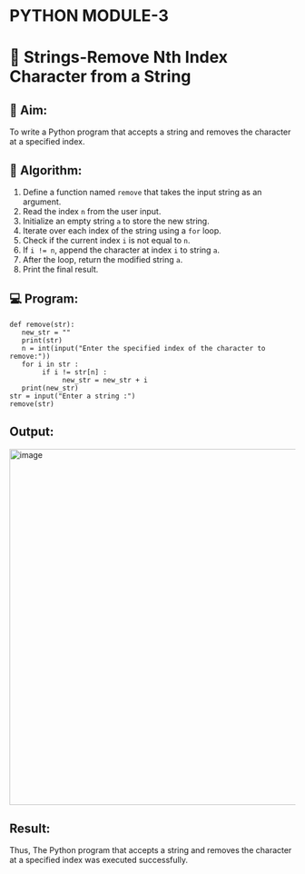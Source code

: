 # PYTHON MODULE-3
# 🧹 Strings-Remove Nth Index Character from a String

## 🎯 Aim:
To write a Python program that accepts a string and removes the character at a specified index.

## 🧠 Algorithm:
1. Define a function named `remove` that takes the input string as an argument.
2. Read the index `n` from the user input.
3. Initialize an empty string `a` to store the new string.
4. Iterate over each index of the string using a `for` loop.
5. Check if the current index `i` is not equal to `n`.
6. If `i != n`, append the character at index `i` to string `a`.
7. After the loop, return the modified string `a`.
8. Print the final result.

## 💻 Program:

    def remove(str):
       new_str = ""
       print(str)
       n = int(input("Enter the specified index of the character to remove:"))
       for i in str :
            if i != str[n] :
                 new_str = new_str + i
       print(new_str)
    str = input("Enter a string :")
    remove(str)

## Output:

<img width="1918" height="627" alt="image" src="https://github.com/user-attachments/assets/85eccd99-ee64-437d-9624-30cade4e688a" />


## Result:

Thus, The Python program that accepts a string and removes the character at a specified index was executed successfully.
